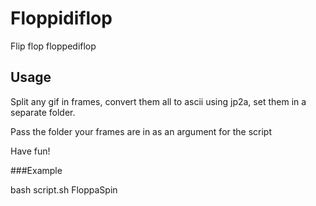 # Floppidiflop

Flip flop floppediflop

## Usage
Split any gif in frames, convert them all to ascii using jp2a, set them in a separate folder.

Pass the folder your frames are in as an argument for the script

Have fun!

###Example

bash script.sh FloppaSpin
